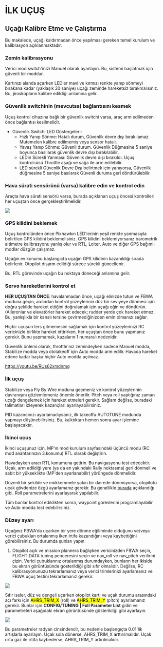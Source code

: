 # İLK UÇUŞ

## Uçağı Kalibre Etme ve Çalıştırma
Bu makalede, uçağı kaldırmadan önce yapılması gereken temel kurulum ve kalibrasyon açıklanmaktadır.

### Zemin kalibrasyonu
Verici mod switch'inizi Manuel olarak ayarlayın. Bu, sistemi başlatmak için güvenli bir moddur.

Kartınızı alanda açarken LEDler mavi ve kırmızı renkte yanıp sönmeyi bırakana kadar (yaklaşık 30 saniye) uçağı zeminde hareketsiz bırakmalısınız. Bu, jiroskopların kalibre edildiği anlamına gelir.

### Güvenlik switchinin (mevcutsa) bağlantısını kesmek
Uçuş kontrol cihazına bağlı bir güvenlik switchi varsa, araç arm edilmeden önce bağlantısı kesilmelidir. 

* Güvenlik Switchi LED Göstergeleri:
  * Hızlı Yanıp Sönme: Hatalı durum, Güvenlik devre dışı bırakılamaz. Mutemelen kalibre edilmemiş veya sensor hatalı.
  * Yavaş Yanıp Sönme: Güvenli durum. Güvenlik Düğmesine 5 saniye boyunca basılarak güvenlik devre dışı bırakılabilir.
  * LEDin Sürekli Yanması: Güvenlik devre dışı bırakıldı. Uçuş kontrolcüsü Throttle aşağı ve sağa ile arm edilebilir.
  * LED sürekli Güvenlik Devre Dışı belirtmek için yanıyorsa, Güvenlik düğmesine 5 saniye basılarak Güvenli duruma geri döndürülebilir.
  
### Hava sürati sensörünü (varsa) kalibre edin ve kontrol edin
Araçta hava sürati sensörü varsa, burada açıklanan uçuş öncesi kontrolleri her uçuştan önce gerçekleştirilmelidir.

![](http://ardupilot.org/plane/_images/preflight.jpg)

### GPS kilidini beklemek
Uçuş kontrolünden önce Pixhawkın LED'lerinin yeşil renkte yanmasıyla belirtilen GPS kilidini beklemelisiniz. GPS kilidini beklemiyorsanız barometrik altimetre kalibrasyonu yanlış olur ve RTL, Loiter, Auto ve diğer GPS bağımlı modlar düzgün çalışmaz.

Uçağın ev konumu başlangıçta uçağın GPS kilidinin kazanıldığı sırada belirlenir. Otopilot disarm edildiği sürece sürekli güncellenir.

Bu, RTL görevinde uçağın bu noktaya döneceği anlamına gelir.

### Servo hareketlerini kontrol et
__HER UÇUŞTAN ÖNCE__: havalanmadan önce, uçağı elinizde tutun ve FBWA moduna geçin, ardından kontrol yüzeylerinin düz bir seviyeye dönmesi için doğru şekilde hareket ettiğini doğrulamak için uçağı eğin ve döndürün. (Aileronlar ve elevatörler hareket edecek; rudder yerde çok hareket etmez. Bu, yanlışlıkla bir kanalı tersine çevirmediğinizden emin olmanızı sağlar.

Hiçbir uçuşun ters gitmemesini sağlamak için kontrol yüzeylerinizi RC vericinizle birlikte hareket ettirirken, her uçuştan önce bunu yapmanız gerekir. Bunu yapmamak, kazaların 1 numaralı nedenidir.

Güvenlik önlemi olarak, throttle'nız zemindeyken sadece Manuel modda, Stabilize modda veya ototakeoff için Auto modda arm edilir. Havada hareket edene kadar başka hiçbir Auto modda açılmaz.

https://youtu.be/RUs62xmdnmg

### İlk uçuş
Stabilize veya  Fly By Wire moduna geçmeniz ve kontrol yüzeylerinin davranışını gözlemlemeniz önemle önerilir. Pitch veya roll yaptığınız zaman uçağı dengelemek için hareket etmeleri gerekir. Sağlam değilse, buradaki talimatları izleyerek kazançları ayarlayabilirsiniz.

PID kazancınızı ayarlamadıysanız, ilk takeoffu AUTOTUNE modunda yapmayı düşünebilirsiniz. Bu, kalktıktan hemen sonra ayar işlemine başlayacaktır.

### İkinci uçuş
İkinci uçuşunuz için, MP'ın mod kurulum sayfasındaki üçüncü modu (RC mod anahtarınızın 3.konumu) RTL olarak değiştirin.

Havadayken aracı RTL konumuna getirin. Bu navigasyonu test edecektir. Uçak, arm edildiği yere (ya da en yakındaki Rally noktasına) geri dönmeli ve sabit bir yükseklikte (MP'den ayarlanabilir) yörüngede dönmelidir. 

Düzenli bir şekilde ve mükkemmele yakın bir dairede dönmüyorsa, otopilotu uçak gövdenize özgü ayarlamanız gerekir. Bu genellikle [burada](http://ardupilot.org/plane/docs/roll-pitch-controller-tuning.html#roll-pitch-controller-tuning) açıklandığı gibi, Roll parametrelerini ayarlayarak yapılabilir.

Tüm bunlar kontrol edildikten sonra, waypoint görevlerini programlayabilir ve Auto modda test edebilirsiniz.
  
### Düzey ayarı

Uçağınız FBWA'da uçarken bir yere dönme eğiliminde olduğunu ve/veya verici çubukları ortalanmış iken irtifa kazandığını veya kaybettiğini görebilirsiniz. Bu durumda şunları yapın:

1. Otopilot açık ve mission plannera bağlıyken vericinizden FBWA seçin, FLIGHT DATA tuning penceresini seçin ve nav_roll ve nav_pitch verilirini çizin. Verici çubuklarınız ortalanmış durumdayken, bunların her ikiside bu ekran görüntüsünde gösterildiği gibi sıfır olmalıdır. Değilse, RC kalibrasyonunuzu tekrarlamanız veya verici trimlerinizi ayarlamanız ve FBWA uçuş testini tekrarlamanız gerekir.

![](http://ardupilot.org/plane/_images/CheckFBWADemands.jpg)

Sıfır iseler, düz ve dengeli uçarken otopilot kartı ve uçak durumu arasındaki açı farkı için <mark>AHRS_TRIM_X</mark> (roll) ve <mark>AHRS_TRIM_Y</mark> (pitch) ayarlamanız gerekir. Bunlar için __CONFIG/TUNING | Full Parameter List__ gidin ve parametreleri aşağıdaki ekran görüntüsünde gösterildiği gibi ayarlayın.

![](http://ardupilot.org/plane/_images/AdjustRollPitchTrims.png)

Bu parametreler radyan cinsindendir, bu nedenle başlangıçta 0.01'lik artışlarla ayarlayın. Uçak sola dönerse, AHRS_TRIM_X arttırılmalıdır. Uçak orta gaz ile irtifa kaybederse, AHRS_TRIM_Y artırılmalıdır.
